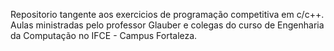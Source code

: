 <p>Repositorio tangente aos exercicios de programação competitiva em c/c++.
  <br>Aulas ministradas pelo professor Glauber e colegas do curso de Engenharia da Computação no IFCE - Campus Fortaleza.</p>
